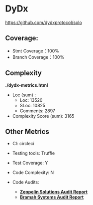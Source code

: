 # DyDx

https://github.com/dydxprotocol/solo

## Coverage:

* Stmt Coverage：100%
* Branch Coverage：100%

## Complexity

**./dydx-metrics.html**

* Loc (sum) :   
  * Loc: 13520
  * SLoc: 10825
  * Comments: 2897
* Complexity Score (sum): 3165

## Other Metrics

* CI: circleci

* Testing tools: Truffle

* Test Coverage: Y

* Code Complexity: N

* Code Audits: 

  * **[Zeppelin Solutions Audit Report](https://blog.zeppelin.solutions/solo-margin-protocol-audit-30ac2aaf6b10)**
  * **[Bramah Systems Audit Report](https://s3.amazonaws.com/dydx-assets/dYdX_Audit_Report_Bramah_Systems.pdf)**

  
